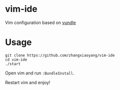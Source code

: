 vim-ide
===

Vim configuration based on [vundle](https://github.com/gmarik/vundle)

Usage
===

```
git clone https://github.com/zhangxiaoyang/vim-ide
cd vim-ide
./start
```

Open vim and run `:BundleInstall`.

Restart vim and enjoy!
